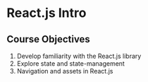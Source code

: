 # React.js Intro

## Course Objectives
1. Develop familiarity with the React.js library
2. Explore state and state-management
3. Navigation and assets in React.js


